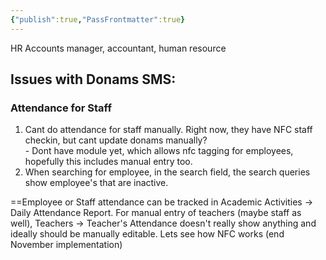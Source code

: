 ```yaml
---
{"publish":true,"PassFrontmatter":true}
---
```


HR
Accounts manager, accountant, human resource

## Issues with Donams SMS:

### Attendance for Staff
1. Cant do attendance for staff manually. Right now, they have NFC staff checkin, but cant update donams manually?  
		- Dont have module yet, which allows nfc tagging for employees, hopefully this includes manual entry too. 
2. When searching for employee, in the search field, the search queries show employee's that are inactive. 

==Employee or Staff attendance can be tracked in Academic Activities → Daily Attendance Report. For manual entry of teachers (maybe staff as well), Teachers → Teacher's Attendance doesn't really show anything and ideally should be manually editable. Lets see how NFC works (end November implementation)